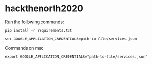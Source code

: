 # hackthenorth2020

Run the following commands:

```
pip install -r requirements.txt

set GOOGLE_APPLICATION_CREDENTIALS=path-to-file/services.json
```

Commands on mac
```
export GOOGLE_APPLICATION_CREDENTIALS="path-to-file/services.json"
```
